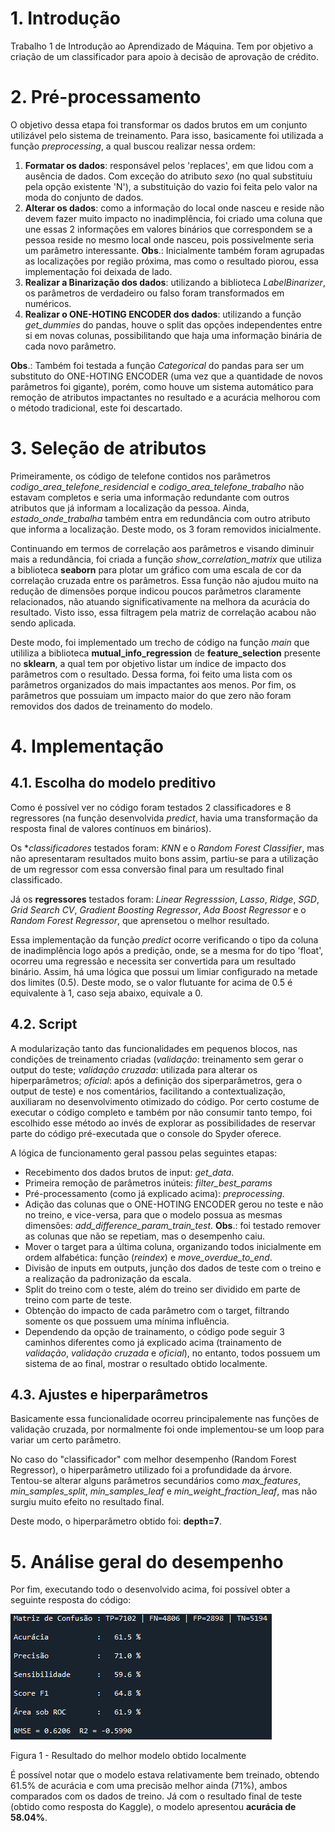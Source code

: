 # 1. Introdução
Trabalho 1 de Introdução ao Aprendizado de Máquina. Tem por objetivo a criação de um classificador para apoio à decisão de aprovação de crédito.

# 2. Pré-processamento

O objetivo dessa etapa foi transformar os dados brutos em um conjunto utilizável pelo sistema de treinamento. Para isso, basicamente foi utilizada a função *preprocessing*, a qual buscou realizar nessa ordem:

1) **Formatar os dados**: responsável pelos 'replaces', em que lidou com a ausência de dados. Com exceção do atributo *sexo* (no qual substituiu pela opção existente 'N'), a substituição do vazio foi feita pelo valor na moda do conjunto de dados.
2) **Alterar os dados**: como a informação do local onde nasceu e reside não devem fazer muito impacto no inadimplência, foi criado uma coluna que une essas 2 informações em valores binários que correspondem se a pessoa reside no mesmo local onde nasceu, pois possivelmente seria um parâmetro interessante. 
**Obs**.: Inicialmente também foram agrupadas as localizações por região próxima, mas como o resultado piorou, essa implementação foi deixada de lado.
3) **Realizar a Binarização dos dados**: utilizando a biblioteca *LabelBinarizer*, os parâmetros de verdadeiro ou falso foram transformados em numéricos.
4) **Realizar o ONE-HOTING ENCODER dos dados**: utilizando a função *get_dummies* do pandas, houve o split das opções independentes entre si em novas colunas, possibilitando que haja uma informação binária de cada novo parâmetro.

**Obs**.: Também foi testada a função *Categorical* do pandas para ser um substituto do ONE-HOTING ENCODER (uma vez que a quantidade de novos parâmetros foi gigante), porém, como houve um sistema automático para remoção de atributos impactantes no resultado e a acurácia melhorou com o método tradicional, este foi descartado.  

# 3. Seleção de atributos

Primeiramente, os código de telefone contidos nos parâmetros *codigo_area_telefone_residencial* e *codigo_area_telefone_trabalho* não estavam completos e seria uma informação redundante com outros atributos que já informam a localização da pessoa. Ainda, *estado_onde_trabalha* também entra em redundância com outro atributo que informa a localização. Deste modo, os 3 foram removidos inicialmente.

Continuando em termos de correlação aos parâmetros e visando diminuir mais a redundância, foi criada a função *show_correlation_matrix* que utiliza a biblioteca **seaborn** para plotar um gráfico com uma escala de cor da correlação cruzada entre os parâmetros. Essa função não ajudou muito na redução de dimensões porque indicou poucos parâmetros claramente relacionados, não atuando significativamente na melhora da acurácia do resultado. Visto isso, essa filtragem pela matriz de correlação acabou não sendo aplicada.

Deste modo, foi implementado um trecho de código na função *main* que utililiza a biblioteca **mutual_info_regression** de **feature_selection** presente no **sklearn**, a qual tem por objetivo listar um índice de impacto dos parâmetros com o resultado. Dessa forma, foi feito uma lista com os parâmetros organizados do mais impactantes aos menos. Por fim, os parâmetros que possuiam um impacto maior do que zero não foram removidos dos dados de treinamento do modelo. 

# 4. Implementação
## 4.1. Escolha do modelo preditivo
Como é possível ver no código foram testados 2 classificadores e 8 regressores (na função desenvolvida *predict*, havia uma transformação da resposta final de valores contínuos em binários).

Os **classificadores* testados foram: *KNN* e o *Random Forest Classifier*, mas não apresentaram resultados muito bons assim, partiu-se para a utilização de um regressor com essa conversão final para um resultado final classificado.

Já os **regressores** testados foram: *Linear Regresssion*, *Lasso*, *Ridge*, *SGD*, *Grid Search CV*, *Gradient Boosting Regressor*, *Ada Boost Regressor* e o *Random Forest Regressor*, que aprensetou o melhor resultado.

Essa implementação da função *predict* ocorre verificando o tipo da coluna de inadimplência logo após a predição, onde, se a mesma for do tipo 'float', ocorreu uma regressão e necessita ser convertida para um resultado binário. Assim, há uma lógica que possui um limiar configurado na metade dos limites (0.5). Deste modo, se o valor flutuante for acima de 0.5 é equivalente à 1, caso seja abaixo, equivale a 0.

## 4.2. Script
A modularização tanto das funcionalidades em pequenos blocos, nas condições de treinamento criadas (*validação*: treinamento sem gerar o output do teste; *validação cruzada*: utilizada para alterar os hiperparâmetros; *oficial*: após a definição dos siperparâmetros, gera o output de teste) e nos comentários, facilitando a contextualização, auxiliaram no desenvolvimento otimizado do código. Por certo costume de executar o código completo e também por não consumir tanto tempo, foi escolhido esse método ao invés de explorar as possibilidades de reservar parte do código pré-executada que o console do Spyder oferece.

A lógica de funcionamento geral passou pelas seguintes etapas:

* Recebimento dos dados brutos de input: *get_data*.
* Primeira remoção de parâmetros inúteis: *filter_best_params*
* Pré-processamento (como já explicado acima): *preprocessing*.
* Adição das colunas que o ONE-HOTING ENCODER gerou no teste e não no treino, e vice-versa, para que o modelo possua as mesmas dimensões: *add_difference_param_train_test*. 
**Obs**.: foi testado remover as colunas que não se repetiam, mas o desempenho caiu.
* Mover o target para a última coluna, organizando todos inicialmente em ordem alfabética: função (*reindex*) e *move_overdue_to_end*.
* Divisão de inputs em outputs, junção dos dados de teste com o treino e a realização da padronização da escala.
* Split do treino com o teste, além do treino ser dividido em parte de treino com parte de teste.
* Obtenção do impacto de cada parâmetro com o target, filtrando somente os que possuem uma mínima influência.
* Dependendo da opção de trainamento, o código pode seguir 3 caminhos diferentes como já explicado acima (trainamento de *validação*, *validação cruzada* e *oficial*), no entanto, todos possuem um sistema de ao final, mostrar o resultado obtido localmente.

## 4.3. Ajustes e hiperparâmetros

Basicamente essa funcionalidade ocorreu principalemente nas funções de validação cruzada, por normalmente foi onde implementou-se um loop para variar um certo parâmetro.

No caso do "classificador" com melhor desempenho (Random Forest Regressor), o hiperparâmetro utilizado foi a profundidade da árvore. Tentou-se alterar alguns parâmetros secundários como *max_features*, *min_samples_split*, *min_samples_leaf* e *min_weight_fraction_leaf*, mas não surgiu muito efeito no resultado final.

Deste modo, o hiperparâmetro obtido foi: **depth=7**.

# 5. Análise geral do desempenho

Por fim, executando todo o desenvolvido acima, foi possível obter a seguinte resposta do código:

![Resultado com Random Forest](./data/img.png)

Figura 1 - Resultado do melhor modelo obtido localmente

É possível notar que o modelo estava relativamente bem treinado, obtendo 61.5% de acurácia e com uma precisão melhor ainda (71%), ambos comparados com os dados de treino. Já com o resultado final de teste (obtido como resposta do Kaggle), o modelo apresentou **acurácia de 58.04%**.